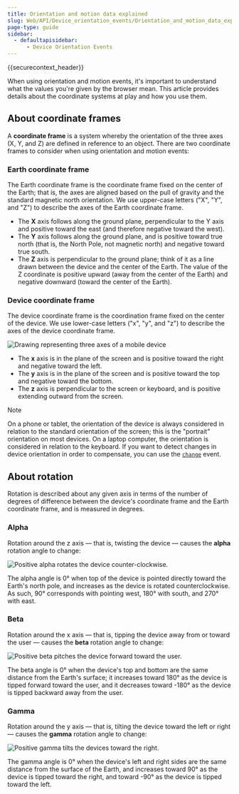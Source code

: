 ```yaml
---
title: Orientation and motion data explained
slug: Web/API/Device_orientation_events/Orientation_and_motion_data_explained
page-type: guide
sidebar:
  - defaultapisidebar:
      - Device Orientation Events
---
```


{{securecontext_header}}

When using orientation and motion events, it's important to understand what the values you're given by the browser mean. This article provides details about the coordinate systems at play and how you use them.

## About coordinate frames

A **coordinate frame** is a system whereby the orientation of the three axes (X, Y, and Z) are defined in reference to an object. There are two coordinate frames to consider when using orientation and motion events:

### Earth coordinate frame

The Earth coordinate frame is the coordinate frame fixed on the center of the Earth; that is, the axes are aligned based on the pull of gravity and the standard magnetic north orientation. We use upper-case letters ("X", "Y", and "Z") to describe the axes of the Earth coordinate frame.

- The **X** axis follows along the ground plane, perpendicular to the Y axis and positive toward the east (and therefore negative toward the west).
- The **Y** axis follows along the ground plane, and is positive toward true north (that is, the North Pole, not magnetic north) and negative toward true south.
- The **Z** axis is perpendicular to the ground plane; think of it as a line drawn between the device and the center of the Earth. The value of the Z coordinate is positive upward (away from the center of the Earth) and negative downward (toward the center of the Earth).

### Device coordinate frame

The device coordinate frame is the coordination frame fixed on the center of the device. We use lower-case letters ("x", "y", and "z") to describe the axes of the device coordinate frame.

![Drawing representing three axes of a mobile device](axes.png)

- The **x** axis is in the plane of the screen and is positive toward the right and negative toward the left.
- The **y** axis is in the plane of the screen and is positive toward the top and negative toward the bottom.
- The **z** axis is perpendicular to the screen or keyboard, and is positive extending outward from the screen.

> [!NOTE]
> On a phone or tablet, the orientation of the device is always considered in relation to the standard orientation of the screen; this is the "portrait" orientation on most devices. On a laptop computer, the orientation is considered in relation to the keyboard. If you want to detect changes in device orientation in order to compensate, you can use the [`change`](/en-US/docs/Web/API/ScreenOrientation/change_event) event.

## About rotation

Rotation is described about any given axis in terms of the number of degrees of difference between the device's coordinate frame and the Earth coordinate frame, and is measured in degrees.

### Alpha

Rotation around the z axis — that is, twisting the device — causes the **alpha** rotation angle to change:

![Positive alpha rotates the device counter-clockwise.](alpha.png)

The alpha angle is 0° when top of the device is pointed directly toward the Earth's north pole, and increases as the device is rotated counterclockwise. As such, 90° corresponds with pointing west, 180° with south, and 270° with east.

### Beta

Rotation around the x axis — that is, tipping the device away from or toward the user — causes the **beta** rotation angle to change:

![Positive beta pitches the device forward toward the user.](beta2.png)

The beta angle is 0° when the device's top and bottom are the same distance from the Earth's surface; it increases toward 180° as the device is tipped forward toward the user, and it decreases toward -180° as the device is tipped backward away from the user.

### Gamma

Rotation around the y axis — that is, tilting the device toward the left or right — causes the **gamma** rotation angle to change:

![Positive gamma tilts the devices toward the right.](gamma.png)

The gamma angle is 0° when the device's left and right sides are the same distance from the surface of the Earth, and increases toward 90° as the device is tipped toward the right, and toward -90° as the device is tipped toward the left.
